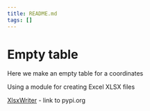 ```yaml
---
title: README.md
tags: []
---
```


# Empty table
Here we make an empty table for a coordinates

Using a module for creating Excel XLSX files

[XlsxWriter](https://pypi.org/project/XlsxWriter/) - link to pypi.org
